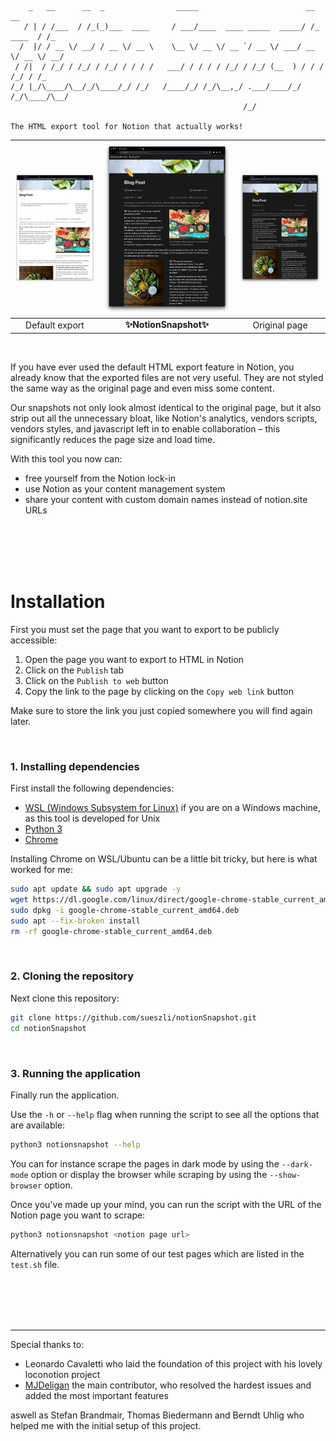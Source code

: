 ```
    _   __      __  _                _____                        __          __
   / | / /___  / /_(_)___  ____     / ___/____  ____ _____  _____/ /_  ____  / /_
  /  |/ / __ \/ __/ / __ \/ __ \    \__ \/ __ \/ __ `/ __ \/ ___/ __ \/ __ \/ __/
 / /|  / /_/ / /_/ / /_/ / / / /   ___/ / / / / /_/ / /_/ (__  ) / / / /_/ / /_
/_/ |_/\____/\__/_/\____/_/ /_/   /____/_/ /_/\__,_/ .___/____/_/ /_/\____/\__/
                                                    /_/

The HTML export tool for Notion that actually works!

```

| <img width="685" src="docs/assets/export.jpeg"> | <img width="685" src="docs/assets/snapshot.jpeg"> | <img width="685" src="docs/assets/original.jpeg"> |
| :---------------------------------------------: | :-----------------------------------------------: | :-----------------------------------------------: |
|                 Default export                  |              **✨NotionSnapshot✨**               |                   Original page                   |

<br>

If you have ever used the default HTML export feature in Notion, you already know that the exported files are not very useful. They are not styled the same way as the original page and even miss some content.

Our snapshots not only look almost identical to the original page, but it also strip out all the unnecessary bloat, like Notion's analytics, vendors scripts, vendors styles, and javascript left in to enable collaboration – this significantly reduces the page size and load time.

With this tool you now can:

-   free yourself from the Notion lock-in
-   use Notion as your content management system
-   share your content with custom domain names instead of notion.site URLs

<br><br><br><br>

# Installation

First you must set the page that you want to export to be publicly accessible:

1. Open the page you want to export to HTML in Notion
2. Click on the `Publish` tab
3. Click on the `Publish to web` button
4. Copy the link to the page by clicking on the `Copy web link` button

Make sure to store the link you just copied somewhere you will find again later.

<br>

### 1. Installing dependencies

First install the following dependencies:

-   [WSL (Windows Subsystem for Linux)](https://learn.microsoft.com/en-us/windows/wsl/install) if you are on a Windows machine, as this tool is developed for Unix
-   [Python 3](https://www.python.org/downloads/)
-   [Chrome](https://www.google.com/chrome/)

Installing Chrome on WSL/Ubuntu can be a little bit tricky, but here is what worked for me:

```bash
sudo apt update && sudo apt upgrade -y
wget https://dl.google.com/linux/direct/google-chrome-stable_current_amd64.deb
sudo dpkg -i google-chrome-stable_current_amd64.deb
sudo apt --fix-broken install
rm -rf google-chrome-stable_current_amd64.deb
```

<br>

### 2. Cloning the repository

Next clone this repository:

```bash
git clone https://github.com/sueszli/notionSnapshot.git
cd notionSnapshot
```

<br>

### 3. Running the application

Finally run the application.

Use the `-h` or `--help` flag when running the script to see all the options that are available:

```bash
python3 notionsnapshot --help
```

You can for instance scrape the pages in dark mode by using the `--dark-mode` option or display the browser while scraping by using the `--show-browser` option.

Once you've made up your mind, you can run the script with the URL of the Notion page you want to scrape:

```bash
python3 notionsnapshot <notion page url>
```

Alternatively you can run some of our test pages which are listed in the `test.sh` file.

<br><br><br><br>

---

Special thanks to:

-   Leonardo Cavaletti who laid the foundation of this project with his lovely loconotion project
-   [MJDeligan](https://github.com/MJDeligan) the main contributor, who resolved the hardest issues and added the most important features

aswell as Stefan Brandmair, Thomas Biedermann and Berndt Uhlig who helped me with the initial setup of this project.
